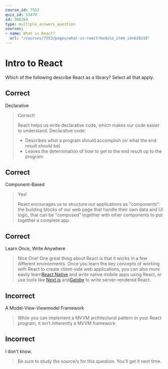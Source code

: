 ```yaml
---
course_id: 7553
quiz_id: 53470
id: 366284
type: multiple_answers_question
sources:
- name: What is React?
  url: "/courses/7553/pages/what-is-react?module_item_id=628218"
---
```


# Intro to React

Which of the following describe React as a library? Select all that apply.

## Correct

Declarative

> Correct!
> 
> React helps us write declarative code, which makes our code easier to
> understand. Declarative code:
> 
> - Describes _what_ a program should accomplish (or what the end result should be)
> - Leaves the determination of _how_ to get to the end result up to the program

## Correct

Component-Based

> Yes!
> 
> React encourages us to structure our applications as "components": the building
> blocks of our web page that handle their own data and UI logic, that can be
> "composed" together with other components to put together a complete app.

## Correct

Learn Once, Write Anywhere

> Nice One! One great thing about React is that it works in a few different
> environments. Once you learn the key concepts of working with React to create
> client-side web applications, you can also more easily learn[React
> Native](https://reactnative.dev/) and write native mobile apps using React, or
> use tools like [Next.js](https://nextjs.org/)
> and[Gatsby](https://www.gatsbyjs.com/docs/) to write server-rendered React.

## Incorrect

A Model-View-Viewmodel Framework

> While you can implement a MVVM architectural pattern in your React program, it
> isn't inherently a MVVM framework.

## Incorrect

I don't know.

> Be sure to study the source/s for this question. You'll get it next time.

